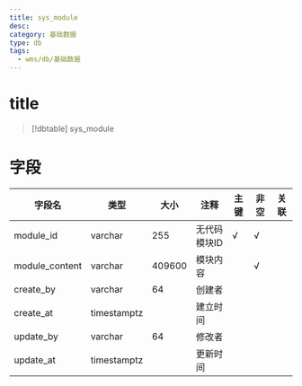 ```yaml
---
title: sys_module
desc: 
category: 基础数据
type: db
tags:
  - wms/db/基础数据
---
```


# title
>[!dbtable] sys_module
> 

# 字段
| 字段名 | 类型 | 大小 | 注释 | 主键 | 非空 | 关联 |
| --- | --- | --- | --- | --- | --- | --- |
| module_id | varchar | 255 | 无代码模块ID | √ | √ |  |
| module_content | varchar | 409600 | 模块内容 |  | √ |  |
| create_by | varchar | 64 | 创建者 |  |  |  |
| create_at | timestamptz |  | 建立时间 |  |  |  |
| update_by | varchar | 64 | 修改者 |  |  |  |
| update_at | timestamptz |  | 更新时间 |  |  |  |


